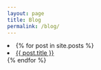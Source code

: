 ```yaml
---
layout: page
title: Blog
permalink: /blog/
---
```


<li class="blog-list"> 
  {% for post in site.posts %}
    <li>
      <a href="{{ post.url }}">{{ post.title }}</a>
    </li>
  {% endfor %}
</li>
